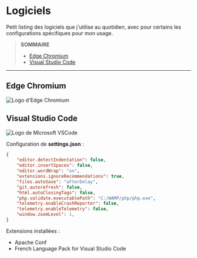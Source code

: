 # Logiciels

Petit listing des logiciels que j'utilise au quotidien, avec pour certains les configurations spécifiques pour mon usage.

> **SOMMAIRE**
> + [Edge Chromium](#edge-chromium)
> + [Visual Studio Code](#visual-studio-code)

---

## Edge Chromium

![Logo d'Edge Chromium](https://nsa40.casimages.com/img/2020/09/01/200901085519215466.png)

## Visual Studio Code

![Logo de Microsoft VSCode](https://user-images.githubusercontent.com/4087713/29303914-79fbaa14-8166-11e7-813b-826c6c4949a6.png)

Configuration de **settings.json** :

```json
{
	"editor.detectIndentation": false,
	"editor.insertSpaces": false,
	"editor.wordWrap": "on",
	"extensions.ignoreRecommendations": true,
	"files.autoSave": "afterDelay",
	"git.autorefresh": false,
	"html.autoClosingTags": false,
	"php.validate.executablePath": "C:/WAMP/php/php.exe",
	"telemetry.enableCrashReporter": false,
	"telemetry.enableTelemetry": false,
	"window.zoomLevel": 1,
}
```

Extensions installées :

+ Apache Conf
+ French Language Pack for Visual Studio Code
